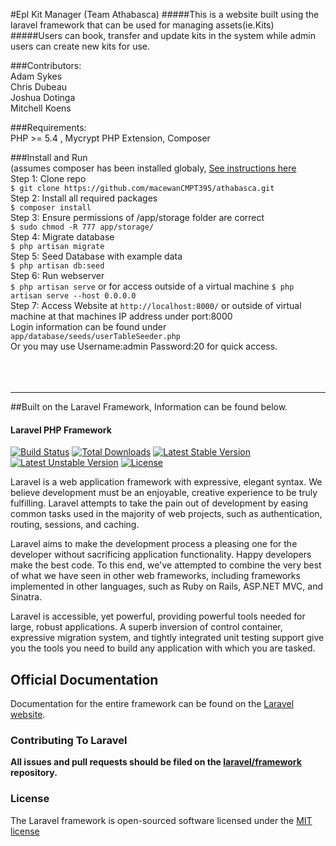 #Epl Kit Manager (Team Athabasca)
#####This is a website built using the laravel framework that can be used for managing assets(ie.Kits)     
#####Users can book, transfer and update kits in the system while admin users can create new kits for use. 

###Contributors:    
Adam Sykes    
Chris Dubeau    
Joshua Dotinga     
Mitchell Koens    


###Requirements:    
PHP >= 5.4 , Mycrypt PHP Extension, Composer


###Install and Run    
(assumes composer has been installed globaly, [See instructions here](https://getcomposer.org/doc/00-intro.md)     
Step 1: Clone repo     
`$ git clone https://github.com/macewanCMPT395/athabasca.git`     
Step 2: Install all required packages    
`$ composer install`       
Step 3: Ensure permissions of /app/storage folder are correct    
`$ sudo chmod -R 777 app/storage/`  
Step 4: Migrate database    
`$ php artisan migrate`    
Step 5: Seed Database with example data    
`$ php artisan db:seed`    
Step 6: Run webserver      
`$ php artisan serve` or for access outside of a virtual machine `$ php artisan serve --host 0.0.0.0`          
Step 7: Access Website at `http://localhost:8000/` or outside of virtual machine at that machines IP address under port:8000    
Login information can be found under `app/database/seeds/userTableSeeder.php`    
Or you may use Username:admin Password:20 for quick access.     
<br>   
<br>   


***
##Built on the Laravel Framework, Information can be found below.
#### Laravel PHP Framework

[![Build Status](https://travis-ci.org/laravel/framework.svg)](https://travis-ci.org/laravel/framework)
[![Total Downloads](https://poser.pugx.org/laravel/framework/downloads.svg)](https://packagist.org/packages/laravel/framework)
[![Latest Stable Version](https://poser.pugx.org/laravel/framework/v/stable.svg)](https://packagist.org/packages/laravel/framework)
[![Latest Unstable Version](https://poser.pugx.org/laravel/framework/v/unstable.svg)](https://packagist.org/packages/laravel/framework)
[![License](https://poser.pugx.org/laravel/framework/license.svg)](https://packagist.org/packages/laravel/framework)

Laravel is a web application framework with expressive, elegant syntax. We believe development must be an enjoyable, creative experience to be truly fulfilling. Laravel attempts to take the pain out of development by easing common tasks used in the majority of web projects, such as authentication, routing, sessions, and caching.

Laravel aims to make the development process a pleasing one for the developer without sacrificing application functionality. Happy developers make the best code. To this end, we've attempted to combine the very best of what we have seen in other web frameworks, including frameworks implemented in other languages, such as Ruby on Rails, ASP.NET MVC, and Sinatra.

Laravel is accessible, yet powerful, providing powerful tools needed for large, robust applications. A superb inversion of control container, expressive migration system, and tightly integrated unit testing support give you the tools you need to build any application with which you are tasked.

## Official Documentation

Documentation for the entire framework can be found on the [Laravel website](http://laravel.com/docs).

### Contributing To Laravel

**All issues and pull requests should be filed on the [laravel/framework](http://github.com/laravel/framework) repository.**

### License

The Laravel framework is open-sourced software licensed under the [MIT license](http://opensource.org/licenses/MIT)
